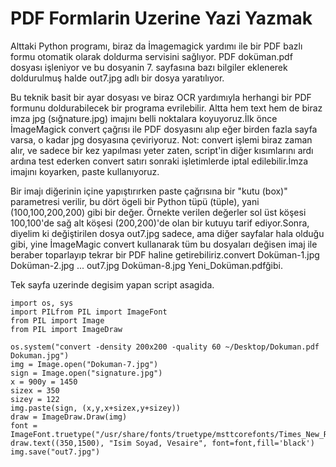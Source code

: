 # PDF Formlarin Uzerine Yazi Yazmak

Alttaki Python programı, biraz da İmagemagick yardımı ile bir PDF
bazlı formu otomatik olarak doldurma servisini sağlıyor. PDF
doküman.pdf dosyası işleniyor ve bu dosyanin 7. sayfasına bazı
bilgiler eklenerek doldurulmuş halde out7.jpg adlı bir dosya
yaratılıyor.

Bu teknik basit bir ayar dosyası ve biraz OCR yardımıyla herhangi bir
PDF formunu doldurabilecek bir programa evrilebilir. Altta hem text
hem de biraz imza jpg (sığnature.jpg) imajını belli noktalara
koyuyoruz.İlk önce İmageMagick convert çağrısı ile PDF dosyasını alıp
eğer birden fazla sayfa varsa, o kadar jpg dosyasına çeviriyoruz. Not:
convert işlemi biraz zaman alır, ve sadece bir kez yapılması yeter
zaten, script'in diğer kısımlarını ardı ardına test ederken convert
satırı sonraki işletimlerde iptal edilebilir.İmza imajını koyarken,
paste kullanıyoruz.

Bir imajı diğerinin içine yapıştırırken paste çağrısına bir "kutu
(box)" parametresi verilir, bu dört ögeli bir Python tüpü (tüple),
yani (100,100,200,200) gibi bir değer. Örnekte verilen değerler sol
üst köşesi 100,100'de sağ alt köşesi (200,200)'de olan bir kutuyu
tarif ediyor.Sonra, diyelim ki değiştirilen dosya out7.jpg sadece, ama
diğer sayfalar hala olduğu gibi, yine İmageMagic convert kullanarak
tüm bu dosyaları değisen imaj ile beraber toparlayıp tekrar bir PDF
haline getirebiliriz.convert Doküman-1.jpg Doküman-2.jpg ... out7.jpg
Doküman-8.jpg Yeni_Doküman.pdfğibi.

Tek sayfa uzerinde degisim yapan script asagida.

```
import os, sys
import PILfrom PIL import ImageFont
from PIL import Image
from PIL import ImageDraw

os.system("convert -density 200x200 -quality 60 ~/Desktop/Dokuman.pdf Dokuman.jpg")
img = Image.open("Dokuman-7.jpg")
sign = Image.open("signature.jpg")
x = 900y = 1450
sizex = 350
sizey = 122
img.paste(sign, (x,y,x+sizex,y+sizey))
draw = ImageDraw.Draw(img)
font = ImageFont.truetype("/usr/share/fonts/truetype/msttcorefonts/Times_New_Roman.ttf",27)
draw.text((350,1500), "Isim Soyad, Vesaire", font=font,fill='black')
img.save("out7.jpg")
```



